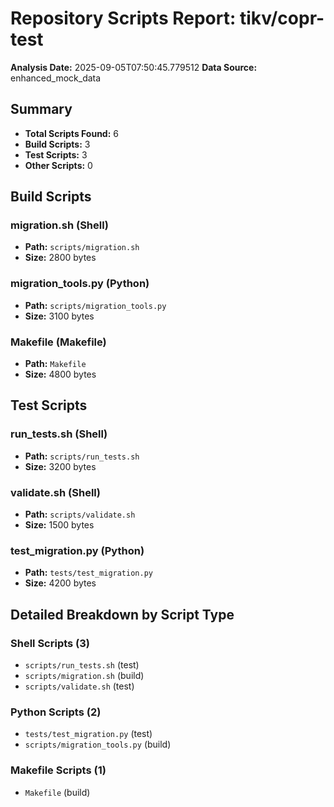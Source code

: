 # Repository Scripts Report: tikv/copr-test

**Analysis Date:** 2025-09-05T07:50:45.779512
**Data Source:** enhanced_mock_data

## Summary
- **Total Scripts Found:** 6
- **Build Scripts:** 3
- **Test Scripts:** 3
- **Other Scripts:** 0

## Build Scripts

### migration.sh (Shell)
- **Path:** `scripts/migration.sh`
- **Size:** 2800 bytes

### migration_tools.py (Python)
- **Path:** `scripts/migration_tools.py`
- **Size:** 3100 bytes

### Makefile (Makefile)
- **Path:** `Makefile`
- **Size:** 4800 bytes

## Test Scripts

### run_tests.sh (Shell)
- **Path:** `scripts/run_tests.sh`
- **Size:** 3200 bytes

### validate.sh (Shell)
- **Path:** `scripts/validate.sh`
- **Size:** 1500 bytes

### test_migration.py (Python)
- **Path:** `tests/test_migration.py`
- **Size:** 4200 bytes

## Detailed Breakdown by Script Type

### Shell Scripts (3)

- `scripts/run_tests.sh` (test)
- `scripts/migration.sh` (build)
- `scripts/validate.sh` (test)

### Python Scripts (2)

- `tests/test_migration.py` (test)
- `scripts/migration_tools.py` (build)

### Makefile Scripts (1)

- `Makefile` (build)

